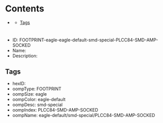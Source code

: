 



Contents
========

* [](#)
	* [Tags](#tags)

# 

- ID: FOOTPRINT-eagle-eagle-default-smd-special-PLCC84-SMD-AMP-SOCKED
- Name: 
- Description: 

## Tags

- hexID: 
- oompType: FOOTPRINT
- oompSize: eagle
- oompColor: eagle-default
- oompDesc: smd-special
- oompIndex: PLCC84-SMD-AMP-SOCKED
- oompName: eagle-default/smd-special/PLCC84-SMD-AMP-SOCKED

